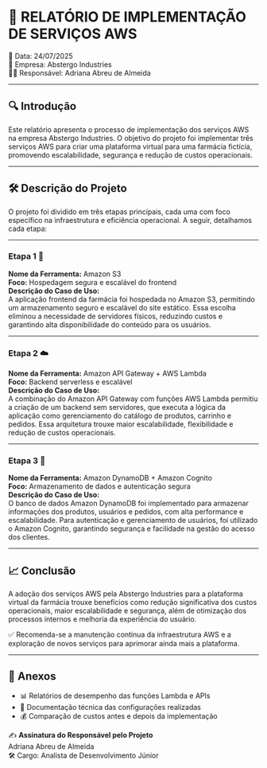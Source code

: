 # 📑 RELATÓRIO DE IMPLEMENTAÇÃO DE SERVIÇOS AWS  
📅 Data: 24/07/2025  
🏢 Empresa: Abstergo Industries  
👩‍💻 Responsável: Adriana Abreu de Almeida  

---

## 🔍 Introdução  
Este relatório apresenta o processo de implementação dos serviços AWS na empresa Abstergo Industries. O objetivo do projeto foi implementar três serviços AWS para criar uma plataforma virtual para uma farmácia fictícia, promovendo escalabilidade, segurança e redução de custos operacionais.

---

## 🛠️ Descrição do Projeto  

O projeto foi dividido em três etapas principais, cada uma com foco específico na infraestrutura e eficiência operacional. A seguir, detalhamos cada etapa:

---

### Etapa 1 💾  
**Nome da Ferramenta:** Amazon S3  
**Foco:** Hospedagem segura e escalável do frontend  
**Descrição do Caso de Uso:**  
A aplicação frontend da farmácia foi hospedada no Amazon S3, permitindo um armazenamento seguro e escalável do site estático. Essa escolha eliminou a necessidade de servidores físicos, reduzindo custos e garantindo alta disponibilidade do conteúdo para os usuários.

---

### Etapa 2 ☁️  
**Nome da Ferramenta:** Amazon API Gateway + AWS Lambda  
**Foco:** Backend serverless e escalável  
**Descrição do Caso de Uso:**  
A combinação do Amazon API Gateway com funções AWS Lambda permitiu a criação de um backend sem servidores, que executa a lógica da aplicação como gerenciamento do catálogo de produtos, carrinho e pedidos. Essa arquitetura trouxe maior escalabilidade, flexibilidade e redução de custos operacionais.

---

### Etapa 3 🤖  
**Nome da Ferramenta:** Amazon DynamoDB + Amazon Cognito  
**Foco:** Armazenamento de dados e autenticação segura  
**Descrição do Caso de Uso:**  
O banco de dados Amazon DynamoDB foi implementado para armazenar informações dos produtos, usuários e pedidos, com alta performance e escalabilidade. Para autenticação e gerenciamento de usuários, foi utilizado o Amazon Cognito, garantindo segurança e facilidade na gestão do acesso dos clientes.

---

## 📈 Conclusão  
A adoção dos serviços AWS pela Abstergo Industries para a plataforma virtual da farmácia trouxe benefícios como redução significativa dos custos operacionais, maior escalabilidade e segurança, além de otimização dos processos internos e melhoria da experiência do usuário.

✅ Recomenda-se a manutenção contínua da infraestrutura AWS e a exploração de novos serviços para aprimorar ainda mais a plataforma.

---

## 📎 Anexos  
- 📊 Relatórios de desempenho das funções Lambda e APIs  
- 📜 Documentação técnica das configurações realizadas  
- 💰 Comparação de custos antes e depois da implementação  

✍️ **Assinatura do Responsável pelo Projeto**  
Adriana Abreu de Almeida  
🛠️ Cargo: Analista de Desenvolvimento Júnior
